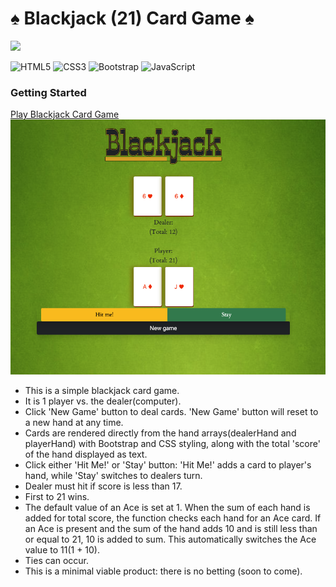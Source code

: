 # ♠️ Blackjack (21) Card Game ♠️
![](https://img.shields.io/badge/Version-1.1-success)

![HTML5](https://img.shields.io/badge/html5-%23E34F26.svg?style=for-the-badge&logo=html5&logoColor=white) ![CSS3](https://img.shields.io/badge/css3-%231572B6.svg?style=for-the-badge&logo=css3&logoColor=white) ![Bootstrap](https://img.shields.io/badge/bootstrap-%23563D7C.svg?style=for-the-badge&logo=bootstrap&logoColor=white) ![JavaScript](https://img.shields.io/badge/javascript-%23323330.svg?style=for-the-badge&logo=javascript&logoColor=%23F7DF1E)
### Getting Started
[Play Blackjack Card Game](https://jbg2023.github.io/Blackjack/)
![Blackjack game](https://github.com/jbg2023/Blackjack/blob/main/screenshot.png)
- This is a simple blackjack card game.
- It is 1 player vs. the dealer(computer).
- Click 'New Game' button to deal cards. 'New Game' button will reset to a new hand at any time.
- Cards are rendered directly from the hand arrays(dealerHand and playerHand) with Bootstrap and CSS styling, along with the total 'score' of the hand displayed as text.
- Click either 'Hit Me!' or 'Stay' button: 'Hit Me!' adds a card to player's hand, while 'Stay' switches to dealers turn.
- Dealer must hit if score is less than 17.
- First to 21 wins.
- The default value of an Ace is set at 1. When the sum of each hand is added for total score, the function checks each hand for an Ace card. If an Ace is present and the sum of the hand adds 10 and is still less than or equal to 21, 10 is added to sum. This automatically switches the Ace value to 11(1 + 10).
- Ties can occur.
- This is a minimal viable product: there is no betting (soon to come).